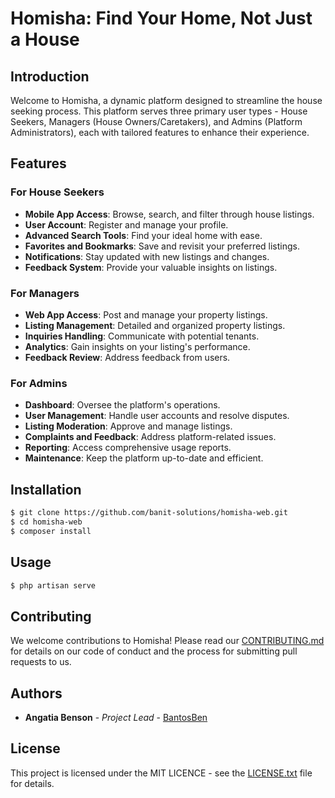 # Homisha: Find Your Home, Not Just a House

## Introduction

Welcome to Homisha, a dynamic platform designed to streamline the house seeking process. This platform serves three primary user types - House Seekers, Managers (House Owners/Caretakers), and Admins (Platform Administrators), each with tailored features to enhance their experience. 

## Features

### For House Seekers
- **Mobile App Access**: Browse, search, and filter through house listings.
- **User Account**: Register and manage your profile.
- **Advanced Search Tools**: Find your ideal home with ease.
- **Favorites and Bookmarks**: Save and revisit your preferred listings.
- **Notifications**: Stay updated with new listings and changes.
- **Feedback System**: Provide your valuable insights on listings.

### For Managers
- **Web App Access**: Post and manage your property listings.
- **Listing Management**: Detailed and organized property listings.
- **Inquiries Handling**: Communicate with potential tenants.
- **Analytics**: Gain insights on your listing's performance.
- **Feedback Review**: Address feedback from users.

### For Admins
- **Dashboard**: Oversee the platform's operations.
- **User Management**: Handle user accounts and resolve disputes.
- **Listing Moderation**: Approve and manage listings.
- **Complaints and Feedback**: Address platform-related issues.
- **Reporting**: Access comprehensive usage reports.
- **Maintenance**: Keep the platform up-to-date and efficient.

## Installation
```bash
$ git clone https://github.com/banit-solutions/homisha-web.git
$ cd homisha-web
$ composer install
```

## Usage
```bash
$ php artisan serve
```
## Contributing

We welcome contributions to Homisha! Please read our [CONTRIBUTING.md](CONTRIBUTING.md) for details on our code of conduct and the process for submitting pull requests to us.

## Authors

- **Angatia Benson** - *Project Lead* - [BantosBen](https://github.com/bantosben)

## License

This project is licensed under the MIT LICENCE - see the [LICENSE.txt](LICENSE.txt) file for details.
